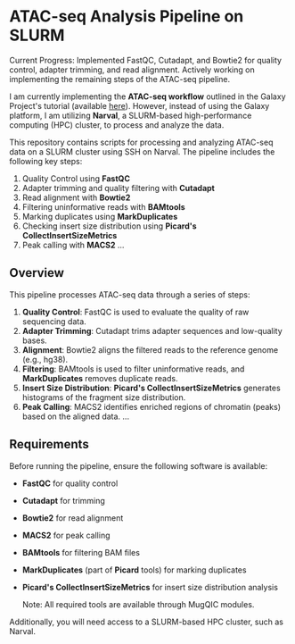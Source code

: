 # ATAC-seq Analysis Pipeline on SLURM

Current Progress:
  Implemented FastQC, Cutadapt, and Bowtie2 for quality control, adapter trimming, and read alignment.
  Actively working on implementing the remaining steps of the ATAC-seq pipeline.

I am currently implementing the **ATAC-seq workflow** outlined in the Galaxy Project's tutorial (available [here](https://training.galaxyproject.org/training-material/topics/epigenetics/tutorials/atac-seq/tutorial.html)). However, instead of using the Galaxy platform, I am utilizing **Narval**, a SLURM-based high-performance computing (HPC) cluster, to process and analyze the data.

This repository contains scripts for processing and analyzing ATAC-seq data on a SLURM cluster using SSH on Narval. The pipeline includes the following key steps:
1. Quality Control using **FastQC**
2. Adapter trimming and quality filtering with **Cutadapt**
3. Read alignment with **Bowtie2**
4. Filtering uninformative reads with **BAMtools**
5. Marking duplicates using **MarkDuplicates**
6. Checking insert size distribution using **Picard's CollectInsertSizeMetrics**
7. Peak calling with **MACS2**
...

## Overview

This pipeline processes ATAC-seq data through a series of steps:
1. **Quality Control**: FastQC is used to evaluate the quality of raw sequencing data.
2. **Adapter Trimming**: Cutadapt trims adapter sequences and low-quality bases.
3. **Alignment**: Bowtie2 aligns the filtered reads to the reference genome (e.g., hg38).
4. **Filtering**: BAMtools is used to filter uninformative reads, and **MarkDuplicates** removes duplicate reads.
5. **Insert Size Distribution**: **Picard's CollectInsertSizeMetrics** generates histograms of the fragment size distribution.
6. **Peak Calling**: MACS2 identifies enriched regions of chromatin (peaks) based on the aligned data.
...

## Requirements

Before running the pipeline, ensure the following software is available:
- **FastQC** for quality control
- **Cutadapt** for trimming
- **Bowtie2** for read alignment
- **MACS2** for peak calling
- **BAMtools** for filtering BAM files
- **MarkDuplicates** (part of **Picard** tools) for marking duplicates
- **Picard's CollectInsertSizeMetrics** for insert size distribution analysis

  Note: All required tools are available through MugQIC modules.

Additionally, you will need access to a SLURM-based HPC cluster, such as Narval.

